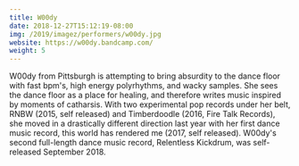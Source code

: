 ```yaml
---
title: W00dy
date: 2018-12-27T15:12:19-08:00
img: /2019/imagez/performers/w00dy.jpg
website: https://w00dy.bandcamp.com/
weight: 5
---
```


W00dy from Pittsburgh is attempting to bring absurdity to the dance floor with fast bpm's, high energy polyrhythms, and wacky samples. She sees the dance floor as a place for healing, and therefore writes music inspired by moments of catharsis. With two experimental pop records under her belt, RNBW (2015, self released) and Timberdoodle (2016, Fire Talk Records), she moved in a drastically different direction last year with her first dance music record, this world has rendered me (2017, self released). W00dy's second full-length dance music record, Relentless Kickdrum, was self-released September 2018. 
